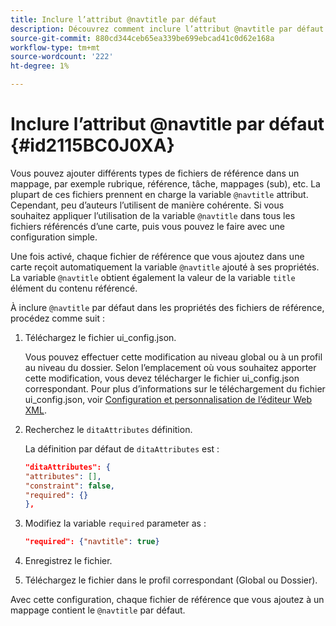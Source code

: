 ```yaml
---
title: Inclure l’attribut @navtitle par défaut
description: Découvrez comment inclure l’attribut @navtitle par défaut
source-git-commit: 880cd344ceb65ea339be699ebcad41c0d62e168a
workflow-type: tm+mt
source-wordcount: '222'
ht-degree: 1%

---
```


# Inclure l’attribut @navtitle par défaut {#id2115BC0J0XA}

Vous pouvez ajouter différents types de fichiers de référence dans un mappage, par exemple rubrique, référence, tâche, mappages \(sub\), etc. La plupart de ces fichiers prennent en charge la variable `@navtitle` attribut. Cependant, peu d’auteurs l’utilisent de manière cohérente. Si vous souhaitez appliquer l’utilisation de la variable `@navtitle` dans tous les fichiers référencés d’une carte, puis vous pouvez le faire avec une configuration simple.

Une fois activé, chaque fichier de référence que vous ajoutez dans une carte reçoit automatiquement la variable `@navtitle` ajouté à ses propriétés. La variable `@navtitle` obtient également la valeur de la variable `title` élément du contenu référencé.

À inclure `@navtitle` par défaut dans les propriétés des fichiers de référence, procédez comme suit :

1. Téléchargez le fichier ui\_config.json.

   Vous pouvez effectuer cette modification au niveau global ou à un profil au niveau du dossier. Selon l’emplacement où vous souhaitez apporter cette modification, vous devez télécharger le fichier ui\_config.json correspondant. Pour plus d’informations sur le téléchargement du fichier ui\_config.json, voir [Configuration et personnalisation de l’éditeur Web XML](conf-folder-level.md#id2065G300O5Z).

1. Recherchez le `ditaAttributes` définition.

   La définition par défaut de `ditaAttributes` est :

   ```json
   "ditaAttributes": {
   "attributes": [],
   "constraint": false,
   "required": {}
   },
   ```

1. Modifiez la variable `required` parameter as :

   ```json
   "required": {"navtitle": true}
   ```

1. Enregistrez le fichier.

1. Téléchargez le fichier dans le profil correspondant \(Global ou Dossier\).


Avec cette configuration, chaque fichier de référence que vous ajoutez à un mappage contient le `@navtitle` par défaut.
